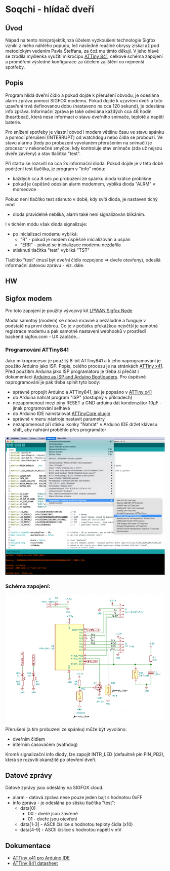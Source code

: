 # Soqchi - hlídač dveří

## Úvod

Nápad na tento miniprojektík,nza účelem vyzkoušení technologie Sigfox vznikl z mého náhlého popudu, leč následně 
reaálné obrysy získal až pod metodickým vedením Pavla Šteffana, za čož mu tímto děkuji. 
V jeho hlavě se zrodila myšlenka využití mikročipu
[ATTiny 841](https://ww1.microchip.com/downloads/en/DeviceDoc/Atmel-8495-8-bit-AVR-Microcontrollers-ATtiny441-ATtiny841_Datasheet.pdf),
celkové schéma zapojení a proměření výsledné konfigurace za účelem zajištění co nejmenší spotřeby.

## Popis

Program hlídá dveřní čidlo a pokud dojde k přerušení obvodu, je odeslána alarm zpráva 
pomocí SIGFOX modemu. Pokud dojde k uzavření dveří a toto uzavření trvá definovanou dobu
(nastaveno na cca 120 sekund), je odeslána info zpráva. Informační zpráva je také odeslána
každých cca 48 hodin (heartbeat), která nese informaci o stavu dveřního 
snímače, teplotě a napětí baterie.

Pro snížení spotřeby je vlastní obvod i modem většinu času ve stavu spánku a pomocí
přerušení (INTERRUPT) od watchdogu nebo čidla se probouzí. Ve stavu alarmu (tedy po probuzení
vyvolaném přerušením na snímači) je procesor v nekonečné smyčce, kdy kontroluje stav snímače
(zda už nejsou dveře zavřeny) a stav tlačítka "test".

Při startu se rozsvítí na cca 2s informační dioda. Pokud dojde je v této době  podržení
test tlačítka, je program v "info" módu:

* každých cca 8 sec po probuzení ze spánku dioda krátce problikne
* pokud je úspěšně odeslán alarm modemem, vybliká dioda "ALRM" v morseovce

Pokud není tlačítko test stisnuto v době, kdy svítí dioda, je nastaven tichý mód 
- dioda pravidelně nebliká, alarm také není signalizován blikáním. 

I v tichém módu však dioda signalizuje:

* po inicializaci modemu vybliká:
  * "R" - pokud je modem úspěšně inicializován a uspán
  * "ERR" - pokud se inicializace modemu nezdařila
* stisknutí tlačítka "test" vybliká "TST" 

Tlačítko "test" (musí být dveřní čídlo rozpojeno => dveře otevřeny), odesílá informační datovou zprávu - viz. dále.

## HW

## Sigfox modem

Pro toto zapojení je použitý vývojový kit 
[LPWAN Sigfox Node](https://dratek.cz/arduino/1584-iot-lpwan-sigfox-node-uart-modem-868mhz-vcetne-anteny-a-programatoru.html)

Modul samotný (modem) se chová mravně a nezáludně a funguje v podstatě na první dobrou. Co je v počátku překážkou
největší je samotná registrace modemu a pak samotné nastavení webhooků v prostředí backend.sigfox.com - UX zapláče...

### Programování ATTiny841

Jako mikroprocesor je použitý 8-bit ATTiny841 a k jeho naprogramování je použito Arduino jako ISP. Popis, celého procesu
je na stránkách [ATTiny x41](https://github.com/SpenceKonde/ATTinyCore/blob/master/avr/extras/ATtiny_x41.md). 
Před  použitím Arduina jako ISP programátoru je třeba si přečíst i dokumentaci
[Arduino as ISP and Arduino Bootloaders](https://www.arduino.cc/en/Tutorial/BuiltInExamples/ArduinoISP). Pro úspěsné
naprogramování je pak třeba splnit tyto body:

* správně propojit Arduino a ATTiny841, jak je popsáno v [ATTiny x41](https://github.com/SpenceKonde/ATTinyCore/blob/master/avr/extras/ATtiny_x41.md)
* do Arduina nahrát program "ISP" (dostupný v příkladech)
* nezapomenout mezi piny RESET a GND arduina dát kondenzátor 10µF - jinak programování selhává
* do Arduino IDE nainstalovat [ATTinyCore plugin](https://github.com/SpenceKonde/ATTinyCore/blob/master/Installation.md)
* správně v menu nástroje nastavit parametry
* nezapomenout při stisku ikonky "Nahrát" v Arduino IDE držet klávesu shift, aby nahrání proběhlo přes programátor

![Nastavení Arduino IDE](arduino_ide.png)


### Schéma zapojení:

![](schema.png)

Přerušení (a tím probuzení ze spánku) může být vyvoláno:

* dveřním čidlem
* interním časovačem (wathdog)

Kromě signalizační info diody, lze zapojit INTR_LED (defaultně pin PIN_PB2), která se rozsvítí okamžitě po otevření
dveří.


## Datové zprávy 

Datové zprávy jsou odeslány na SIGFOX cloud.

* alarm - datová zpráva nese pouze jeden bajt s hodnotou 0xFF
* info zpráva - je odeslána po stisku tlačítka "test":
   * data[0]
      * 00 - dveře jsou zavřené
      * 01 - dveře jsou otevření
   * data[1-3] - ASCII číslice s hodnotou teploty čidla (x10)
   * data[4-9] - ASCII číslice s hodnotou napětí v mV


## Dokumentace

* [ATTiny x41 pro Arduino IDE](https://github.com/SpenceKonde/ATTinyCore/blob/master/avr/extras/ATtiny_x41.md)
* [ATTiny 841 datasheet](https://ww1.microchip.com/downloads/en/DeviceDoc/Atmel-8495-8-bit-AVR-Microcontrollers-ATtiny441-ATtiny841_Datasheet.pdf)


